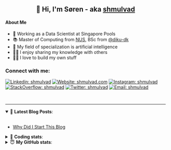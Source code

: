 <h2 align="center">
	👋 Hi, I'm Søren - aka <a href="https://shmulvad.com">shmulvad</a>
</h2>

#### About Me
- 🤖 Working as a Data Scientist at Singapore Pools
- 📚 Master of Computing from [NUS], BSc from [@diku-dk]
- 🧠 My field of specialization is artificial intelligence
- 👨‍🏫 I enjoy sharing my knowledge with others
- 👨‍💻 I love to build my own stuff

### Connect with me:

[![Linkedin: shmulvad](https://img.shields.io/badge/shmulvad-blue?style=flat&logo=Linkedin&logoColor=white)][linkedin]
[![Website: shmulvad.com](https://img.shields.io/badge/shmulvad.com-47CCCC?&style=flat&logo=Google-Chrome&logoColor=white)][website]
[![Instagram: shmulvad](https://img.shields.io/badge/-@shmulvad-purple?style=flat&logo=Instagram&logoColor=white)][instagram]
[![StackOverflow: shmulvad](https://img.shields.io/badge/shmulvad-FE7A16?style=flat&logo=stack-overflow&logoColor=white)][stackOverflow]
[![Twitter: shmulvad](https://img.shields.io/badge/@shmulvad-1ca0f1?style=flat&logo=twitter&logoColor=white)][twitter]
[![Email: shmulvad](https://img.shields.io/badge/shmulvad-D14836?style=flat&logo=gmail&logoColor=white)][mail]

<br />

---

<details open>
 <summary>📕 <b>Latest Blog Posts</b>: </summary>

<br>

<!-- BLOG-POST-LIST:START -->
- [Why Did I Start This Blog](https://shmulvad.com/blog/why-did-start-this-blog)
<!-- BLOG-POST-LIST:END -->

</details>

<!-- --- -->

<details>
 <summary>🤖 <b>Coding stats</b>: </summary>

<br>

NOTE: Doesn't track coding at work or work done in environments such as Jupyter Notebooks.

<!--START_SECTION:waka-->
![Code Time](http://img.shields.io/badge/Code%20Time-2%2C280%20hrs%2032%20mins-blue)

**I'm a Night 🦉** 

```text
🌞 Morning                438 commits         ██░░░░░░░░░░░░░░░░░░░░░░░   09.29 % 
🌆 Daytime                1221 commits        ██████░░░░░░░░░░░░░░░░░░░   25.91 % 
🌃 Evening                1932 commits        ██████████░░░░░░░░░░░░░░░   40.99 % 
🌙 Night                  1122 commits        ██████░░░░░░░░░░░░░░░░░░░   23.81 % 
```


📊 **This Week I Spent My Time On** 

```text
💬 Programming Languages: 
Python                   11 hrs 32 mins      ███████████████████░░░░░░   77.41 % 
Other                    1 hr 2 mins         ██░░░░░░░░░░░░░░░░░░░░░░░   06.97 % 
Markdown                 28 mins             █░░░░░░░░░░░░░░░░░░░░░░░░   03.17 % 
TypeScript               27 mins             █░░░░░░░░░░░░░░░░░░░░░░░░   03.06 % 
Gettext Catalog          26 mins             █░░░░░░░░░░░░░░░░░░░░░░░░   02.93 % 

🔥 Editors: 
VS Code                  13 hrs 55 mins      ███████████████████████░░   93.39 % 
Zsh                      59 mins             ██░░░░░░░░░░░░░░░░░░░░░░░   06.61 % 

🐱‍💻 Projects: 
turbo-main               12 hrs 43 mins      █████████████████████░░░░   85.40 % 
Terminal                 56 mins             ██░░░░░░░░░░░░░░░░░░░░░░░   06.37 % 
overvaagning-admin       54 mins             ██░░░░░░░░░░░░░░░░░░░░░░░   06.10 % 
datapakke-interface      14 mins             ░░░░░░░░░░░░░░░░░░░░░░░░░   01.58 % 
django-unfold            4 mins              ░░░░░░░░░░░░░░░░░░░░░░░░░   00.50 % 
```


 Last Updated on 04/01/2024 18:41:42 UTC
<!--END_SECTION:waka-->

</details>

<!-- --- -->

<details>
 <summary>😇 <b>My GitHub stats</b>: </summary>

<br>

<img align="left" alt="shmulvad's Github Stats" src="https://github-readme-stats.vercel.app/api?username=shmulvad&show_icons=true&hide_border=true" />

</details>



[website]: https://shmulvad.com
[twitter]: https://twitter.com/shmulvad
[linkedin]: https://linkedin.com/in/shmulvad
[instagram]: https://instagram.com/shmulvad
[stackOverflow]: https://stackoverflow.com/users/9248793/shmulvad
[mail]: mailto:shmulvad@gmail.com
[@diku-dk]: https://github.com/diku-dk
[github]: https://github.com/shmulvad
[NUS]: https://www.nus.edu.sg